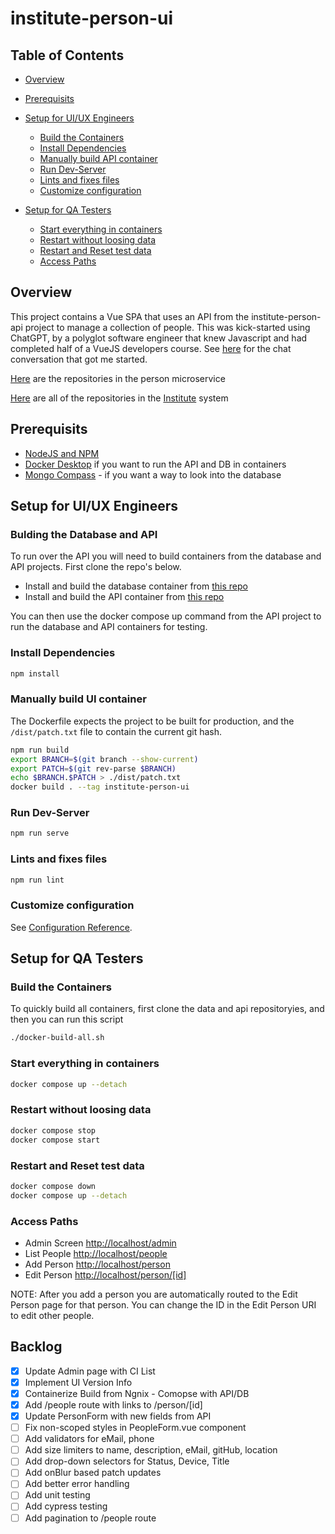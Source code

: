 # institute-person-ui

## Table of Contents

- [Overview](#overview)
- [Prerequisits](#prerequisits)
- [Setup for UI/UX Engineers](#setup-for-uiux-engineers)
  - [Build the Containers](#bulding-the-database-and-api)
  - [Install Dependencies](#install-dependencies)
  - [Manually build API container](#manually-build-ui-container)
  - [Run Dev-Server](#run-dev-server)
  - [Lints and fixes files](#lints-and-fixes-files)
  - [Customize configuration](#customize-configuration)

- [Setup for QA Testers](#setup-for-qa-testers)
  - [Start everything in containers](#start-everything-in-containers)
  - [Restart without loosing data](#restart-without-loosing-data)
  - [Restart and Reset test data](#restart-and-reset-test-data)
  - [Access Paths](#access-paths)

## Overview

This project contains a Vue SPA that uses an API from the institute-person-api project to manage a collection of people. This was kick-started using ChatGPT, by a polyglot software engineer that knew Javascript and had completed half of a VueJS developers course. See [here](https://chat.openai.com/share/5d5db6f2-2f42-491a-9673-3246feb20013) for the chat conversation that got me started.

[Here](https://github.com/orgs/agile-learning-institute/repositories?q=institute-person&type=all&sort=name) are the repositories in the person microservice

[Here](https://github.com/orgs/agile-learning-institute/repositories?q=institute&type=all&sort=name) are all of the repositories in the [Institute](https://github.com/agile-learning-institute/institute/tree/main) system

## Prerequisits

- [NodeJS and NPM](https://docs.npmjs.com/downloading-and-installing-node-js-and-npm)
- [Docker Desktop](https://www.docker.com/products/docker-desktop/) if you want to run the API and DB in containers
- [Mongo Compass](https://www.mongodb.com/try/download/compass) - if you want a way to look into the database

## Setup for UI/UX Engineers

### Bulding the Database and API

To run over the API you will need to build containers from the database and API projects. First clone the repo's below.

- Install and build the database container from [this repo](https://github.com/agile-learning-institute/institute-mongodb)
- Install and build the API container from [this repo](https://github.com/agile-learning-institute/institute-person-api)

You can then use the docker compose up command from the API project to run the database and API containers for testing.

### Install Dependencies

``` bash
npm install
```

### Manually build UI container

The Dockerfile expects the project to be built for production, and the ```/dist/patch.txt``` file to contain the current git hash.

```bash
npm run build
export BRANCH=$(git branch --show-current)
export PATCH=$(git rev-parse $BRANCH)
echo $BRANCH.$PATCH > ./dist/patch.txt
docker build . --tag institute-person-ui
```

### Run Dev-Server

``` bash
npm run serve
```

### Lints and fixes files

``` bash
npm run lint
```

### Customize configuration

See [Configuration Reference](https://cli.vuejs.org/config/).

## Setup for QA Testers

### Build the Containers

To quickly build all containers, first clone the data and api repositoryies, and then you can run this script

```bash
./docker-build-all.sh
```

### Start everything in containers

```bash
docker compose up --detach
```

### Restart without loosing data

```bash
docker compose stop
docker compose start
```

### Restart and Reset test data

```bash
docker compose down
docker compose up --detach
```

### Access Paths

- Admin Screen [http://localhost/admin](http://localhost/admin)
- List People [http://localhost/people](http://localhost/people)
- Add Person [http://localhost/person](http://localhost/person)
- Edit Person [http://localhost/person/[id]](http://localhost/person/[id])

NOTE: After you add a person you are automatically routed to the Edit Person page for that person. You can change the ID in the Edit Person URI to edit other people.

## Backlog

- [x] Update Admin page with CI List
- [x] Implement UI Version Info
- [x] Containerize Build from Ngnix - Comopse with API/DB
- [x] Add /people route with links to /person/[id]
- [x] Update PersonForm with new fields from API
- [ ] Fix non-scoped styles in PeopleForm.vue component
- [ ] Add validators for eMail, phone
- [ ] Add size limiters to name, description, eMail, gitHub, location
- [ ] Add drop-down selectors for Status, Device, Title
- [ ] Add onBlur based patch updates
- [ ] Add better error handling
- [ ] Add unit testing
- [ ] Add cypress testing
- [ ] Add pagination to /people route
